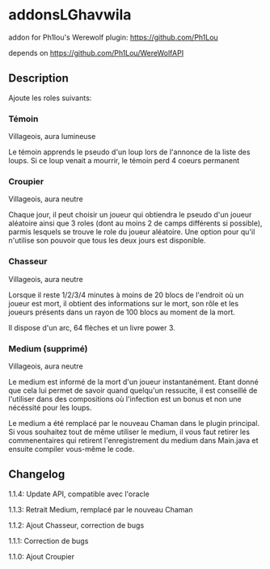 # addonsLGhavwila
addon for Ph1lou's Werewolf plugin: https://github.com/Ph1Lou

depends on https://github.com/Ph1Lou/WereWolfAPI

## Description

Ajoute les roles suivants:

### Témoin

Villageois, aura lumineuse

Le témoin apprends le pseudo d'un loup lors de l'annonce de la liste des loups. Si ce loup venait a mourrir, le témoin perd 4 coeurs permanent

### Croupier

Villageois, aura neutre

Chaque jour, il peut choisir un joueur qui obtiendra le pseudo d'un joueur aléatoire ainsi que 3 roles (dont au moins 2 de camps différents si possible), parmis lesquels se trouve le role du joueur aléatoire. Une option pour qu'il n'utilise son pouvoir que tous les deux jours est disponible.

### Chasseur

Villageois, aura neutre

Lorsque il reste 1/2/3/4 minutes à moins de 20 blocs de l'endroit où un joueur est mort, il obtient des informations sur le mort, son rôle et les joueurs présents dans un rayon de 100 blocs au moment de la mort.

Il dispose d'un arc, 64 flèches et un livre power 3.

### Medium (supprimé)

Villageois, aura neutre

Le medium est informé de la mort d'un joueur instantanément. Etant donné que cela lui permet de savoir quand quelqu'un ressucite, il est conseillé de l'utiliser dans des compositions où l'infection est un bonus et non une nécéssité pour les loups.

Le medium a été remplacé par le nouveau Chaman dans le plugin principal. Si vous souhaitez tout de même utiliser le medium, il vous faut retirer les commenentaires qui retirent l'enregistrement du medium dans Main.java et ensuite compiler vous-même le code.

## Changelog

1.1.4: Update API, compatible avec l'oracle

1.1.3: Retrait Medium, remplacé par le nouveau Chaman

1.1.2: Ajout Chasseur, correction de bugs

1.1.1: Correction de bugs

1.1.0: Ajout Croupier


